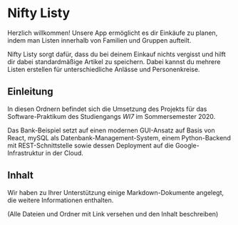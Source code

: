 # Nifty Listy
Herzlich willkommen! Unsere App ermöglicht es dir Einkäufe zu planen, indem man Listen innerhalb von Familien und Gruppen aufteilt. 

Nifty Listy sorgt dafür, dass du bei deinem Einkauf nichts vergisst und hilft dir dabei standardmäßige Artikel zu speichern. Dabei kannst du mehrere Listen erstellen für unterschiedliche Anlässe und Personenkreise.

## Einleitung
In diesen Ordnern befindet sich die Umsetzung des Projekts für das Software-Praktikum des Studiengangs *WI7* im Sommersemester 2020.

Das Bank-Beispiel setzt auf einen modernen GUI-Ansatz auf Basis von React, mySQL als Datenbank-Management-System, einem Python-Backend mit REST-Schnittstelle sowie dessen 
Deployment auf die Google-Infrastruktur in der Cloud.

## Inhalt
Wir haben zu Ihrer Unterstützung einige Markdown-Dokumente angelegt, die weitere Informationen enthalten.

(Alle Dateien und Ordner mit Link versehen und den Inhalt beschreiben)
